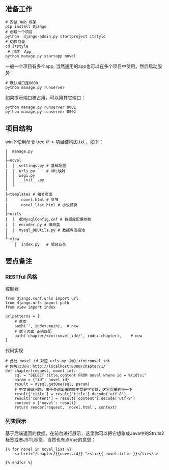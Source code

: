 ## 准备工作


```
# 安装 Web 框架 
pip install Django
# 创建一个项目
python  django-admin.py startproject itstyle
# 切换目录
cd itstyle
 # 创建  App
python manage.py startapp novel
```

一般一个项目有多个app, 当然通用的app也可以在多个项目中使用，然后启动服务：

```
# 默认端口是8000
python manage.py runserver
```

如果提示端口被占用，可以用其它端口：

```
python manage.py runserver 8001
python manage.py runserver 8002
```

## 项目结构

win下使用命令 tree /F > 项目结构图.txt ，如下：


```
│  manage.py
│  
├─novel
│  │  settings.py # 基础配置
│  │  urls.py     # URL映射
│  │  wsgi.py
│  │  __init__.py
│  │  
│          
├─templates # 相关页面
│      novel.html # 章节
│      novel_list.html # 小说首页
│      
├─utils
│  │  dbMysqlConfig.cnf # 数据库配置参数
│  │  encoder.py # 编码类
│  │  mysql_DBUtils.py # 数据库连接池
│          
└─view
    │  index.py   # 后台业务        

```

## 要点备注


### RESTful 风格

控制器

```
from django.conf.urls import url
from django.urls import path
from view import index

urlpatterns = [
    # 首页
    path('', index.main),  # new
    # 章节页面 正则匹配 
    path('chapter/<int:novel_id>/', index.chapter),    # new
]
```
代码实现

```
# 此处 novel_id 对应 urls.py 中的 <int:novel_id>
# 你可以访问：http://localhost:8000/chapter/1/
def chapter(request, novel_id):
    sql = "SELECT title,content FROM novel where id = %(id)s;"
    param = {"id": novel_id}
    result = mysql.getOne(sql, param)
    # 中文编码问题，由于查询出来的额中文是字节码，这里需要转换一下
    result['title'] = result['title'].decode('utf-8')
    result['content'] = result['content'].decode('utf-8')
    context = {'novel': result}
    return render(request, 'novel.html', context)
```

### 列表展示


基于后端返回的数据，在前台进行展示，这里你可以把它想象成Java中的Struts2标签或者JSTL标签，当然也有点Vue的意思：

```
{% for novel in novel_list %}
    <a href="/chapter/{{novel.id}} "><li>{{ novel.title }}</li></a>

{% endfor %}
```